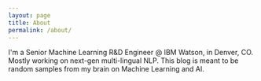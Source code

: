 ```yaml
---
layout: page
title: About
permalink: /about/
---
```



I'm a Senior Machine Learning R&D Engineer @ IBM Watson, in Denver, CO. Mostly working on next-gen multi-lingual NLP.
This blog is meant to be random samples from my brain on Machine Learning and AI.
